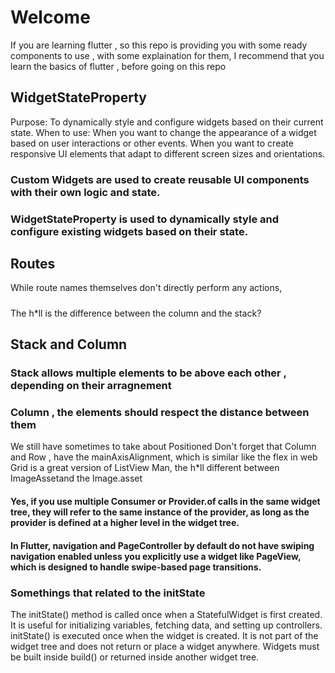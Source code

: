# Welcome
If you are learning flutter , so this repo is providing you 
with some ready components to use , with some explaination for them,
I recommend that you learn the basics of flutter , before going on this repo
## WidgetStateProperty
Purpose: To dynamically style and configure widgets based on their current state.
When to use:
When you want to change the appearance of a widget based on user interactions or other events.
When you want to create responsive UI elements that adapt to different screen sizes and orientations.
### Custom Widgets are used to create reusable UI components with their own logic and state.
### WidgetStateProperty is used to dynamically style and configure existing widgets based on their state.
## Routes
While route names themselves don't directly perform any actions,
#####
The h*ll is the difference between the column and the stack?
## Stack and Column
### Stack allows multiple elements to be above each other , depending on their arragnement
### Column , the elements should respect the distance between them
We still have sometimes to take about Positioned
Don't forget that Column and Row , have the mainAxisAlignment, which is similar like the flex in web
Grid is a great version of ListView
Man, the h*ll different between ImageAssetand the Image.asset

#### Yes, if you use multiple Consumer or Provider.of calls in the same widget tree, they will refer to the same instance of the provider, as long as the provider is defined at a higher level in the widget tree.
#### In Flutter, navigation and PageController by default do not have swiping navigation enabled unless you explicitly use a widget like PageView, which is designed to handle swipe-based page transitions.
### Somethings that related to the initState
The initState() method is called once when a StatefulWidget is first created.
It is useful for initializing variables, fetching data, and setting up controllers.
initState() is executed once when the widget is created.
It is not part of the widget tree and does not return or place a widget anywhere.
Widgets must be built inside build() or returned inside another widget tree.
